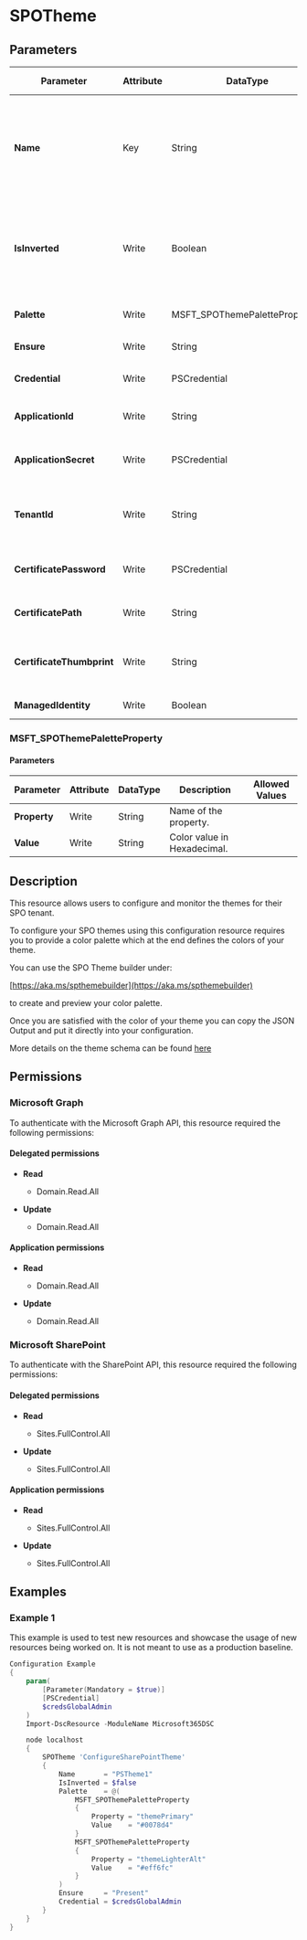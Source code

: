 ﻿# SPOTheme

## Parameters

| Parameter | Attribute | DataType | Description | Allowed Values |
| --- | --- | --- | --- | --- |
| **Name** | Key | String | The name of the theme, which appears in the theme picker UI and is also used by administrators and developers to refer to the theme in PowerShell cmdlets or calls to the SharePoint REST API. | |
| **IsInverted** | Write | Boolean | This value should be false for light themes and true for dark themes; it controls whether SharePoint uses dark or light theme colors to render text on colored backgrounds. | |
| **Palette** | Write | MSFT_SPOThemePaletteProperty[] | Specifies the color scheme which composes your theme. | |
| **Ensure** | Write | String | Only accepted value is 'Present'. | `Present`, `Absent` |
| **Credential** | Write | PSCredential | Credentials of the account to authenticate with. | |
| **ApplicationId** | Write | String | Id of the Azure Active Directory application to authenticate with. | |
| **ApplicationSecret** | Write | PSCredential | Secret of the Azure Active Directory application to authenticate with. | |
| **TenantId** | Write | String | Name of the Azure Active Directory tenant used for authentication. Format contoso.onmicrosoft.com | |
| **CertificatePassword** | Write | PSCredential | Username can be made up to anything but password will be used for certificatePassword | |
| **CertificatePath** | Write | String | Path to certificate used in service principal usually a PFX file. | |
| **CertificateThumbprint** | Write | String | Thumbprint of the Azure Active Directory application's authentication certificate to use for authentication. | |
| **ManagedIdentity** | Write | Boolean | Managed ID being used for authentication. | |

### MSFT_SPOThemePaletteProperty

#### Parameters

| Parameter | Attribute | DataType | Description | Allowed Values |
| --- | --- | --- | --- | --- |
| **Property** | Write | String | Name of the property. | |
| **Value** | Write | String | Color value in Hexadecimal. | |


## Description

This resource allows users to configure and monitor the themes for
their SPO tenant.

To configure your SPO themes using this configuration resource requires you to
provide a color palette which at the end defines the colors of your theme.

You can use the SPO Theme builder under:

[https://aka.ms/spthemebuilder](https://aka.ms/spthemebuilder)

to create and preview your color palette.

Once you are satisfied with the color of your theme you can copy
the JSON Output and put it directly into your configuration.

More details on the theme schema can be found
[here](https://aka.ms/AboutSPOThemes)

## Permissions

### Microsoft Graph

To authenticate with the Microsoft Graph API, this resource required the following permissions:

#### Delegated permissions

- **Read**

    - Domain.Read.All

- **Update**

    - Domain.Read.All

#### Application permissions

- **Read**

    - Domain.Read.All

- **Update**

    - Domain.Read.All

### Microsoft SharePoint

To authenticate with the SharePoint API, this resource required the following permissions:

#### Delegated permissions

- **Read**

    - Sites.FullControl.All

- **Update**

    - Sites.FullControl.All

#### Application permissions

- **Read**

    - Sites.FullControl.All

- **Update**

    - Sites.FullControl.All

## Examples

### Example 1

This example is used to test new resources and showcase the usage of new resources being worked on.
It is not meant to use as a production baseline.

```powershell
Configuration Example
{
    param(
        [Parameter(Mandatory = $true)]
        [PSCredential]
        $credsGlobalAdmin
    )
    Import-DscResource -ModuleName Microsoft365DSC

    node localhost
    {
        SPOTheme 'ConfigureSharePointTheme'
        {
            Name       = "PSTheme1"
            IsInverted = $false
            Palette    = @(
                MSFT_SPOThemePaletteProperty
                {
                    Property = "themePrimary"
                    Value    = "#0078d4"
                }
                MSFT_SPOThemePaletteProperty
                {
                    Property = "themeLighterAlt"
                    Value    = "#eff6fc"
                }
            )
            Ensure     = "Present"
            Credential = $credsGlobalAdmin
        }
    }
}
```


